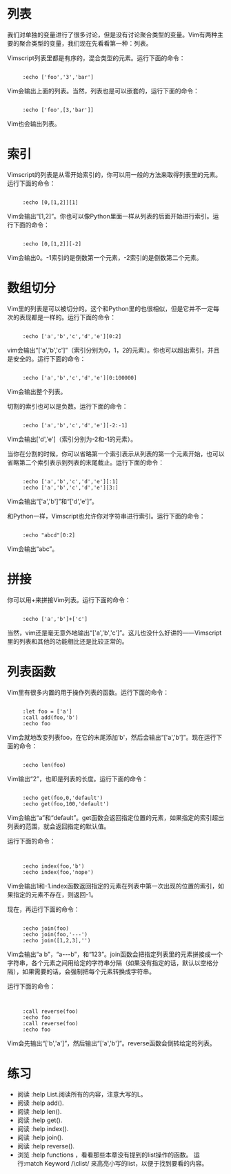 # 列表

我们对单独的变量进行了很多讨论，但是没有讨论聚合类型的变量。Vim有两种主要的聚合类型的变量，我们现在先看看第一种：列表。

Vimscript列表里都是有序的，混合类型的元素。运行下面的命令：
<pre><code>
     :echo ['foo','3','bar']
</code></pre>

Vim会输出上面的列表。当然，列表也是可以嵌套的，运行下面的命令：
<pre><code>
     :echo ['foo',[3,'bar']]
</code></pre>

Vim也会输出列表。

# 索引

Vimscript的列表是从零开始索引的，你可以用一般的方法来取得列表里的元素。运行下面的命令：
<pre><code>
     :echo [0,[1,2]][1]
</code></pre>

Vim会输出“[1,2]”。你也可以像Python里面一样从列表的后面开始进行索引。运行下面的命令：
<pre><code>
     :echo [0,[1,2]][-2]
</code></pre>

Vim会输出0。-1索引的是倒数第一个元素，-2索引的是倒数第二个元素。

# 数组切分

Vim里的列表是可以被切分的。这个和Python里的也很相似，但是它并不一定每次的表现都是一样的。运行下面的命令：
<pre><code>
     :echo ['a','b','c','d','e'][0:2]
</code></pre>

vim会输出“['a','b','c']”（索引分别为0，1，2的元素）。你也可以超出索引，并且是安全的。运行下面的命令：
<pre><code>
     :echo ['a','b','c','d','e'][0:100000]
</code></pre>

Vim会输出整个列表。

切割的索引也可以是负数。运行下面的命令：
<pre><code>
     :echo ['a','b','c','d','e'][-2:-1]
</code></pre>     

Vim会输出['d','e']（索引分别为-2和-1的元素）。

当你在分割的时候，你可以省略第一个索引表示从列表的第一个元素开始，也可以省略第二个索引表示到列表的末尾截止。运行下面的命令：
<pre><code>
     :echo ['a','b','c','d','e'][:1]
     :echo ['a','b','c','d','e'][3:]
</code></pre>     

Vim会输出“['a','b']”和“['d','e']”。

和Python一样，Vimscript也允许你对字符串进行索引。运行下面的命令：
<pre><code>
     :echo "abcd"[0:2]
</code></pre>     

Vim会输出“abc”。

# 拼接

你可以用+来拼接Vim列表。运行下面的命令：
<pre><code>
     :echo ['a','b']+['c']
</code></pre>

当然，vim还是毫无意外地输出“['a','b','c']”。这儿也没什么好讲的——Vimscript里的列表和其他的功能相比还是比较正常的。

# 列表函数

Vim里有很多内置的用于操作列表的函数。运行下面的命令：
<pre><code>
     :let foo = ['a']
     :call add(foo,'b')
     :echo foo
</code></pre>

Vim会就地改变列表foo，在它的末尾添加‘b'，然后会输出“['a','b']”。现在运行下面的命令：
<pre><code>
     :echo len(foo)
</code></pre>

Vim输出“2”，也即是列表的长度。运行下面的命令：

<pre><code>     
     :echo get(foo,0,'default')
     :echo get(foo,100,'default')
</code></pre>

Vim会输出“a”和“default”。get函数会返回指定位置的元素，如果指定的索引超出列表的范围，就会返回指定的默认值。

运行下面的命令：
<pre><code>
      
     :echo index(foo,'b')
     :echo index(foo,'nope')
</code></pre>

Vim会输出1和-1.index函数返回指定的元素在列表中第一次出现的位置的索引，如果指定的元素不存在，则返回-1。

现在，再运行下面的命令：
<pre><code>
     :echo join(foo)
     :echo join(foo,'---')
     :echo join([1,2,3],'')
</code></pre>

Vim会输出“a b”，“a---b”，和“123”。join函数会把指定列表里的元素拼接成一个字符串，各个元素之间用给定的字符串分隔（如果没有指定的话，默认以空格分隔），如果需要的话，会强制把每个元素转换成字符串。

运行下面的命令：
<pre><code>
     
     :call reverse(foo)
     :echo foo
     :call reverse(foo)
     :echo foo
</code></pre> 

Vim会先输出“['b','a']”，然后输出“['a','b']”。reverse函数会倒转给定的列表。

# 练习

- 阅读 :help List.阅读所有的内容，注意大写的L。
- 阅读 :help add().
- 阅读 :help len().
- 阅读 :help get().
- 阅读 :help index().
- 阅读 :help join().
- 阅读 :help reverse().
- 浏览 :help functions ，看看那些本章没有提到的list操作的函数。 运行:match Keyword /\clist/ 来高亮小写的list，以便于找到要看的内容。
